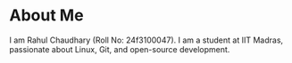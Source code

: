 # About Me
I am Rahul Chaudhary (Roll No: 24f3100047). I am a student at IIT Madras, passionate about Linux, Git, and open-source development.
